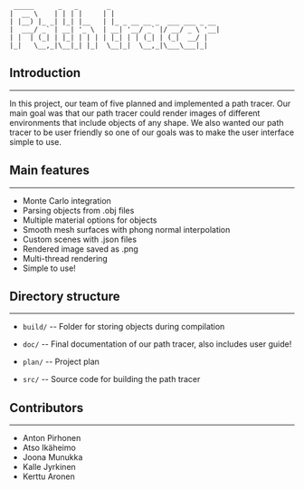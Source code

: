      _____      _   _       _                           
    |  __ \    | | | |     | |                          
    | |__) |_ _| |_| |__   | |_ _ __ __ _  ___ ___ _ __ 
    |  ___/ _` | __| '_ \  | __| '__/ _` |/ __/ _ \ '__|
    | |  | (_| | |_| | | | | |_| | | (_| | (_|  __/ |   
    |_|   \__,_|\__|_| |_|  \__|_|  \__,_|\___\___|_|



## Introduction
---------------

 In this project, our team of five planned and implemented a path tracer. 
 Our main goal was that our path tracer could render images of different environments that include objects of any shape. 
 We also wanted our path tracer to be user friendly so one of our goals was to make the user interface simple to use.


## Main features
----------------

- Monte Carlo integration
- Parsing objects from .obj files
- Multiple material options for objects
- Smooth mesh surfaces with phong normal interpolation
- Custom scenes with .json files
- Rendered image saved as .png
- Multi-thread rendering
- Simple to use!
 
 
## Directory structure
----------------------

  * `build/` -- Folder for storing objects during compilation

  * `doc/` -- Final documentation of our path tracer, also includes user guide!

  * `plan/` -- Project plan

  * `src/` -- Source code for building the path tracer


## Contributors
---------------

- Anton Pirhonen
- Atso Ikäheimo
- Joona Munukka
- Kalle Jyrkinen
- Kerttu Aronen

